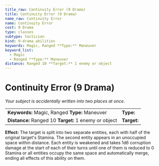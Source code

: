 ```yaml
---
title_raw: Continuity Error (9 Drama)
title: Continuity Error (9 Drama)
name_raw: Continuity Error
name: Continuity Error
cost: 9 Drama
type: classes
subtype: tactician
kind: 9-drama abilities
keywords: Magic, Ranged **Type:** Maneuver
keyword_list:
  - Magic
  - Ranged **Type:** Maneuver
distance: Ranged 10 **Target:** 1 enemy or object
---
```


# Continuity Error (9 Drama)

*Your subject is accidentally written into two places at once.*

|                                                       |             |
| :---------------------------------------------------- | :---------- |
| **Keywords:** Magic, Ranged **Type:** Maneuver        | **Type:**   |
| **Distance:** Ranged 10 **Target:** 1 enemy or object | **Target:** |

**Effect:** The target is split into two separate entities, each with half of the original target's Stamina. The second entity appears in an unoccupied space within distance. Each entity is weakened and takes 1d6 corruption damage at the start of each of their turns until one of them is reduced to 0 Stamina or all entities occupy the same space and automatically merge, ending all effects of this ability on them.
